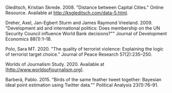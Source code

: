 Gleditsch, Kristian Skrede. 2008. "Distance between Capital Cities." Online Resource. Available at http://ksgleditsch.com/data-5.html.

Dreher, Axel, Jan-Egbert Sturm and James Raymond Vreeland. 2009. "Development aid and international politics: Does membership on the UN Security Council influence World Bank decisions?"" Journal of Development Economics 88(1):1–18.

Polo, Sara MT. 2020. "The quality of terrorist violence: Explaining the logic of terrorist target choice." Journal of Peace Research 57(2):235–250.

Worlds of Journalism Study. 2020. Available at [http://www.worldsofjournalism.org].

Barberá, Pablo. 2015. "Birds of the same feather tweet together: Bayesian ideal point estimation using Twitter data."" Political Analysis 23(1):76–91.